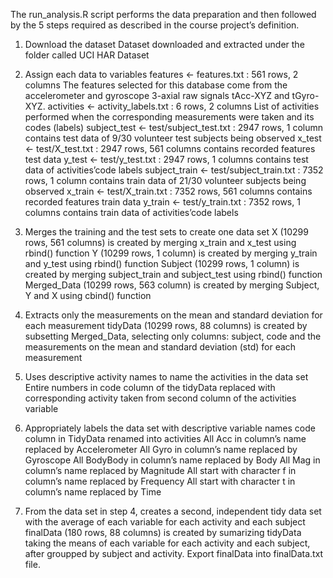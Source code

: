 The run_analysis.R script performs the data preparation and then followed by the 5 steps required as described in the course project’s definition.

1. Download the dataset
    Dataset downloaded and extracted under the folder called UCI HAR Dataset

2. Assign each data to variables
  features <- features.txt : 561 rows, 2 columns
    The features selected for this database come from the accelerometer and gyroscope 3-axial raw signals tAcc-XYZ and tGyro-XYZ.
  activities <- activity_labels.txt : 6 rows, 2 columns
    List of activities performed when the corresponding measurements were taken and its codes (labels)
  subject_test <- test/subject_test.txt : 2947 rows, 1 column
    contains test data of 9/30 volunteer test subjects being observed
  x_test <- test/X_test.txt : 2947 rows, 561 columns
    contains recorded features test data
  y_test <- test/y_test.txt : 2947 rows, 1 columns
    contains test data of activities’code labels
  subject_train <- test/subject_train.txt : 7352 rows, 1 column
   contains train data of 21/30 volunteer subjects being observed
  x_train <- test/X_train.txt : 7352 rows, 561 columns
    contains recorded features train data
  y_train <- test/y_train.txt : 7352 rows, 1 columns
    contains train data of activities’code labels

3. Merges the training and the test sets to create one data set
    X (10299 rows, 561 columns) is created by merging x_train and x_test using rbind() function
    Y (10299 rows, 1 column) is created by merging y_train and y_test using rbind() function
    Subject (10299 rows, 1 column) is created by merging subject_train and subject_test using rbind() function
    Merged_Data (10299 rows, 563 column) is created by merging Subject, Y and X using cbind() function

4. Extracts only the measurements on the mean and standard deviation for each measurement
    tidyData (10299 rows, 88 columns) is created by subsetting Merged_Data, selecting only columns: subject, code and the measurements       on the mean and standard deviation (std) for each measurement

5. Uses descriptive activity names to name the activities in the data set
    Entire numbers in code column of the tidyData replaced with corresponding activity taken from second column of the activities           variable

6. Appropriately labels the data set with descriptive variable names 
    code column in TidyData renamed into activities
    All Acc in column’s name replaced by Accelerometer
    All Gyro in column’s name replaced by Gyroscope
    All BodyBody in column’s name replaced by Body
    All Mag in column’s name replaced by Magnitude
    All start with character f in column’s name replaced by Frequency
    All start with character t in column’s name replaced by Time

7. From the data set in step 4, creates a second, independent tidy data set with the average of each variable for each activity and each    subject
      finalData (180 rows, 88 columns) is created by sumarizing tidyData taking the means of each variable for each activity and each         subject, after groupped by subject and activity.
      Export finalData into finalData.txt file.

